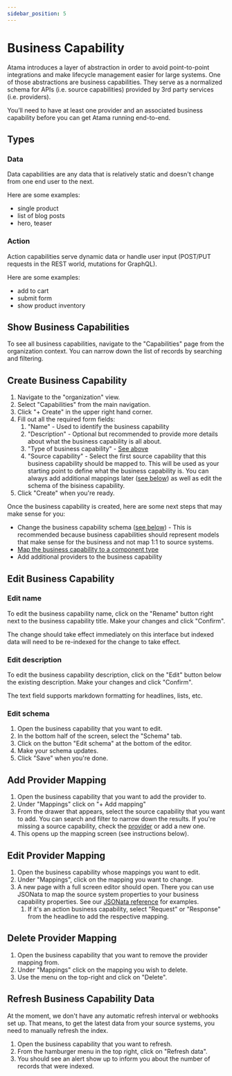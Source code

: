 ```yaml
---
sidebar_position: 5
---
```


# Business Capability
Atama introduces a layer of abstraction in order to avoid point-to-point integrations and make lifecycle management easier for large systems. One of those abstractions are business capabilities. They serve as a normalized schema for APIs (i.e. source capabilities) provided by 3rd party services (i.e. providers).

You’ll need to have at least one provider and an associated business capability before you can get Atama running end-to-end.

## Types

### Data
Data capabilities are any data that is relatively static and doesn't change from one end user to the next.

Here are some examples:
* single product
* list of blog posts
* hero, teaser

### Action
Action capabilities serve dynamic data or handle user input (POST/PUT requests in the REST world, mutations for GraphQL).

Here are some examples:
* add to cart
* submit form
* show product inventory

## Show Business Capabilities
To see all business capabilities, navigate to the "Capabilities" page from the organization context. You can narrow down the list of records by searching and filtering.

## Create Business Capability
1. Navigate to the "organization" view.
2. Select "Capabilities" from the main navigation.
3. Click "+ Create" in the upper right hand corner.
4. Fill out all the required form fields:
    1. "Name" - Used to identify the business capability
    2. "Description" - Optional but recommended to provide more details about what the business capability is all about.
    3. "Type of business capability" - [See above](#types)
    4. "Source capability" - Select the first source capability that this business capability should be mapped to. This will be used as your starting point to define what the business capability is. You can always add additional mappings later ([see below](#add-provider-mapping)) as well as edit the schema of the bisiness capability.
5. Click "Create" when you're ready.

Once the business capability is created, here are some next steps that may make sense for you:

* Change the business capability schema ([see below](#edit-schema)) - This is recommended because business capabilities should represent models that make sense for the business and not map 1:1 to source systems.
* [Map the business capability to a component type](../composer-studio/authoring-guides/component/index.md#example-mapping)
* Add additional providers to the business capability

## Edit Business Capability

### Edit name
To edit the business capability name, click on the "Rename" button right next to the business capability title. Make your changes and click "Confirm".

The change should take effect immediately on this interface but indexed data will need to be re-indexed for the change to take effect.

### Edit description
To edit the business capability description, click on the "Edit" button below the existing description. Make your changes and click "Confirm".

The text field supports markdown formatting for headlines, lists, etc.

### Edit schema

1. Open the business capability that you want to edit.
2. In the bottom half of the screen, select the "Schema" tab.
3. Click on the button "Edit schema" at the bottom of the editor.
4. Make your schema updates.
5. Click "Save" when you're done.

## Add Provider Mapping

1. Open the business capability that you want to add the provider to.
2. Under "Mappings" click on "+ Add mapping"
3. From the drawer that appears, select the source capability that you want to add. You can search and filter to narrow down the results. If you're missing a source capability, check the [provider](../composer-core/providers/README.md) or add a new one.
4. This opens up the mapping screen (see instructions below).

## Edit Provider Mapping

1. Open the business capability whose mappings you want to edit.
2. Under "Mappings", click on the mapping you want to change.
3. A new page with a full screen editor should open. There you can use JSONata to map the source system properties to your business capability properties. See our [JSONata reference](../reference/jsonata-reference.md) for examples.
    1. If it's an action business capability, select "Request" or "Response" from the headline to add the respective mapping.

## Delete Provider Mapping

1. Open the business capability that you want to remove the provider mapping from.
2. Under "Mappings" click on the mapping you wish to delete.
3. Use the menu on the top-right and click on "Delete".

## Refresh Business Capability Data

At the moment, we don't have any automatic refresh interval or webhooks set up. That means, to get the latest data from your source systems, you need to manually refresh the index.

1. Open the business capability that you want to refresh.
2. From the hamburger menu in the top right, click on "Refresh data".
3. You should see an alert show up to inform you about the number of records that were indexed.

